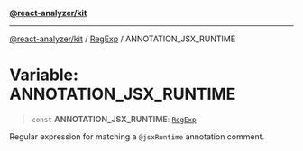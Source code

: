 [**@react-analyzer/kit**](../../../../README.md)

***

[@react-analyzer/kit](../../../../README.md) / [RegExp](../README.md) / ANNOTATION\_JSX\_RUNTIME

# Variable: ANNOTATION\_JSX\_RUNTIME

> `const` **ANNOTATION\_JSX\_RUNTIME**: [`RegExp`](https://developer.mozilla.org/docs/Web/JavaScript/Reference/Global_Objects/RegExp)

Regular expression for matching a `@jsxRuntime` annotation comment.
